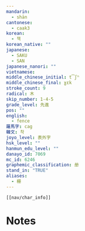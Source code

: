 ```yaml
---
mandarin:
  - shān
cantonese:
  - caak3
korean:
  - 책
korean_native: ""
japanese:
  - SAKU
  - SAN
japanese_nanori: ""
vietnamese:
middle_chinese_initial: t͡ʃʰ
middle_chinese_final: ɣɛk
stroke_count: 9
radical: 木
skip_number: 1-4-5
grade_level: 先進
pos: ""
english:
  - fence
羅馬字: cag
韓文: 착
joyo_level: 表外字
hsk_level: ""
hanmun_edu_level: ""
danayo_id: 7069
mc_id: 6246
graphemic_classification: 册
stand_in: "TRUE"
aliases:
  - 栅
---
```

```meta-bind-embed
[[nav/char_info]]
```

# Notes
